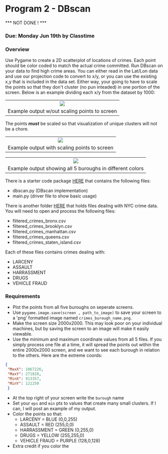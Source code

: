 Program 2 - DBscan
=========

*** NOT DONE ! ***

### Due: Monday Jun 19th by Classtime


### Overview

Use Pygame to create a 2D scatterplot of locations of crimes. Each point should be color coded to match the actual crime committed. Run DBscan on your data to find high crime areas. You can either read in the Lat/Lon data and use our projection code to convert to x/y, or you can use the existing x,y that is included in the data set. Either way, your going to have to scale the points so that they don't cluster (no pun inteaded) in one portion of the screen. Below is an example dividing each x/y from the dataset by 1000:

|       |
|:------:|
| ![](https://d3vv6lp55qjaqc.cloudfront.net/items/0b111F2h3k0f3i1T2x2l/%5Baf6c80974353cb65e2d1a0d7c9578d8a%5D_Screenshot%25202017-06-15%252017.47.11.png?X-CloudApp-Visitor-Id=1094421) |
| Example output w/out scaling points to screen |

The points ***must*** be scaled so that visualization of unique clusters will not be a chore. 

|       |
|:------:|
| ![](https://d3vv6lp55qjaqc.cloudfront.net/items/461T0v0q272z3k0M1f2c/screen_shot_400x-bw.png) |
| Example output with scaling points to screen |

|       |
|:------:|
| ![](https://d3vv6lp55qjaqc.cloudfront.net/items/20121R0e3Y3T2u2P2Q45/screen_shot_400x.png) |
| Example output showing all 5 buroughs in different colors |

There is a starter code package [HERE](https://github.com/rugbyprof/4553-Spatial-DS/tree/master/Resources/Dbscan_Ex) that contains the following files:

- dbscan.py (DBscan implementation)
- main.py (driver file to show basic usage)


There is another folder [HERE](https://github.com/rugbyprof/4553-Spatial-DS/tree/master/Resources/NYPD_CrimeData)  that holds files dealing with NYC crime data. You will need to open and process the following files:

- filtered_crimes_bronx.csv
- filtered_crimes_brooklyn.csv
- filtered_crimes_manhattan.csv
- filtered_crimes_queens.csv
- filtered_crimes_staten_island.csv

Each of these files contains crimes dealing with:

 - LARCENY
 - ASSAULT
 - HARRASSMENT
 - DRUGS
 - VEHICLE FRAUD

### Requirements

- Plot the points from all five buroughs on seperate screens.
- Use `pygame.image.save(screen , path_to_image)` to save your screen to a 'png' formatted image named `crimes_burough_name.png`. 
- Make the screen size 2000x2000. This may look poor on your individual machines, but by saving the screen to an image will make it easily viewable.
- Use the minimum and maximum coordinate values from all 5 files. If you simply process one file at a time, it will spread the points out within the entire 2000x2000 screen, and we want to see each burough in relation to the others. Here are the extreme coords:

```json
{
 "MaxX": 1067226,
 "MaxY": 271820,
 "MinX": 913357,
 "MinY": 121250
 }
```
   
- At the top right of your screen write the `burough` name 
- Set your `eps` and `min` pts to values that create many small clusters. If I can, I will post an example of my output.
- Color the points so that:
     - LARCENY       = BLUE (0,0,255)
     - ASSAULT       = RED (255,0,0)
     - HARRASSMENT   = GREEN (0,255,0)
     - DRUGS         = YELLOW (255,255,0)
     - VEHICLE FRAUD = PURPLE (128,0,128)
- Extra credit if you color the 
